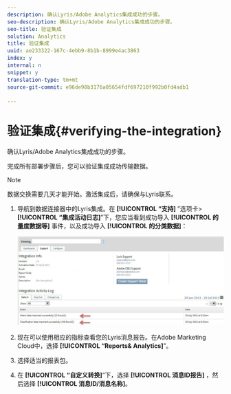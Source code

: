 ```yaml
---
description: 确认Lyris/Adobe Analytics集成成功的步骤。
seo-description: 确认Lyris/Adobe Analytics集成成功的步骤。
seo-title: 验证集成
solution: Analytics
title: 验证集成
uuid: ae233322-167c-4ebb9-8b1b-8999e4ac3863
index: y
internal: n
snippet: y
translation-type: tm+mt
source-git-commit: e96de98b3176a05654fdf697210f992b0fd4adb1

---
```



# 验证集成{#verifying-the-integration}

确认Lyris/Adobe Analytics集成成功的步骤。

完成所有部署步骤后，您可以验证集成成功传输数据。

>[!NOTE]
>
>数据交换需要几天才能开始。激活集成后，请确保与Lyris联系。

1. 导航到数据连接器中的Lyris集成。在 **[!UICONTROL “支持]** ”选项卡&gt; **[!UICONTROL “集成活动日志]**”下，您应当看到成功导入 **[!UICONTROL 的量度数据等]** 事件，以及成功导入 **[!UICONTROL 的分类数据]**：

   ![](assets/integration_info.png)

1. 现在可以使用相应的指标查看您的Lyris消息报告。在Adobe Marketing Cloud中，选择 **[!UICONTROL “Reports&amp; Analytics]**”。
1. 选择适当的报表包。
1. 在 **[!UICONTROL “自定义转换]**”下，选择 **[!UICONTROL 消息ID报告]** ，然后选择 **[!UICONTROL 消息ID/消息名称]**。
